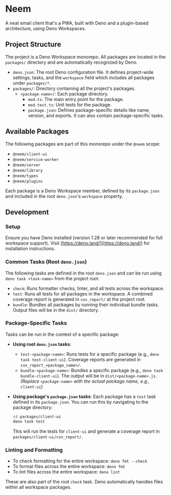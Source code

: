 # Neem

A neat email client that's a PWA, built with Deno and a plugin-based architecture, using Deno Workspaces.

## Project Structure

The project is a Deno Workspace monorepo. All packages are located in the `packages/` directory and are automatically recognized by Deno.

- `deno.json`: The root Deno configuration file. It defines project-wide settings, tasks, and the `workspace` field which includes all packages under `packages/*`.
- `packages/`: Directory containing all the project's packages.
    - `<package-name>/`: Each package directory.
        - `mod.ts`: The main entry point for the package.
        - `mod.test.ts`: Unit tests for the package.
        - `package.json`: Defines package-specific details like name, version, and exports. It can also contain package-specific tasks.

## Available Packages

The following packages are part of this monorepo under the `@neem` scope:

-   `@neem/client-ui`
-   `@neem/service-worker`
-   `@neem/server`
-   `@neem/library`
-   `@neem/types`
-   `@neem/plugins`

Each package is a Deno Workspace member, defined by its `package.json` and included in the root `deno.json`'s `workspace` property.

## Development

### Setup

Ensure you have Deno installed (version 1.28 or later recommended for full workspace support). Visit [https://deno.land/](https://deno.land/) for installation instructions.

### Common Tasks (Root `deno.json`)

The following tasks are defined in the root `deno.json` and can be run using `deno task <task-name>` from the project root:

-   `check`: Runs formatter checks, linter, and all tests across the workspace.
-   `test`: Runs all tests for all packages in the workspace. A combined coverage report is generated in `cov_report/` at the project root.
-   `bundle`: Bundles all packages by running their individual bundle tasks. Output files will be in the `dist/` directory.

### Package-Specific Tasks

Tasks can be run in the context of a specific package:

-   **Using root `deno.json` tasks**:
    -   `test-<package-name>`: Runs tests for a specific package (e.g., `deno task test-client-ui`). Coverage reports are generated in `cov_report_<package_name>/`.
    -   `bundle-<package-name>`: Bundles a specific package (e.g., `deno task bundle-client-ui`). The output will be in `dist/<package-name>.js`.
    *(Replace `<package-name>` with the actual package name, e.g., `client-ui`)*

-   **Using package's `package.json` tasks**:
    Each package has a `test` task defined in its `package.json`. You can run this by navigating to the package directory:
    ```bash
    cd packages/client-ui
    deno task test
    ```
    This will run the tests for `client-ui` and generate a coverage report in `packages/client-ui/cov_report/`.

### Linting and Formatting

-   To check formatting for the entire workspace: `deno fmt --check`
-   To format files across the entire workspace: `deno fmt`
-   To lint files across the entire workspace: `deno lint`

These are also part of the root `check` task. Deno automatically handles files within all workspace packages.
